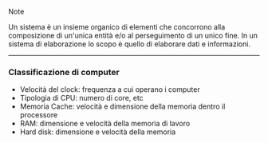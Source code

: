 >[!note]
>Un sistema è un insieme organico di elementi che concorrono alla composizione di un'unica entità e/o al perseguimento di un unico fine. In un sistema di elaborazione lo scopo è quello di elaborare dati e informazioni.

---

### Classificazione di computer
- Velocità del clock: frequenza a cui operano i computer
- Tipologia di CPU: numero di core, etc
- Memoria Cache: velocità e dimensione della memoria dentro il processore
- RAM: dimensione e velocità della memoria di lavoro
- Hard disk: dimensione e velocità della memoria 